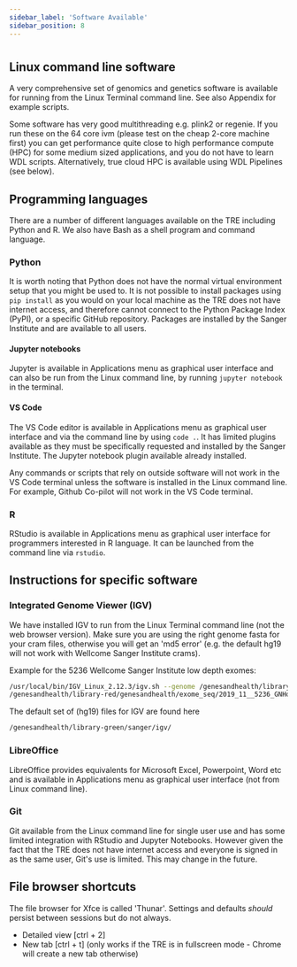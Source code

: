 ```yaml
---
sidebar_label: 'Software Available'
sidebar_position: 8
---
```


# 

## Linux command line software

A very comprehensive set of genomics and genetics software is available for running from the Linux Terminal command line. See also Appendix for example scripts.

Some software has very good multithreading e.g. plink2 or regenie. If you run these on the 64 core ivm (please test on the cheap 2-core machine first) you can get performance quite close to high performance compute (HPC) for some medium sized applications, and you do not have to learn WDL scripts. Alternatively, true cloud HPC is available using WDL Pipelines (see below).

## Programming languages

There are a number of different languages available on the TRE including Python and R. We also have Bash as a shell program and command language.

### Python

It is worth noting that Python does not have the normal virtual environment setup that you might be used to. It is not possible to install packages using `pip install` as you would on your local machine as the TRE does not have internet access, and therefore cannot connect to the Python Package Index (PyPI), or a specific GitHub repository. Packages are installed by the Sanger Institute and are available to all users.

#### Jupyter notebooks

Jupyter is available in Applications menu as graphical user interface and can also be run from the Linux command line, by running `jupyter notebook` in the terminal. 

#### VS Code

The VS Code editor is available in Applications menu as graphical user interface and via the command line by using `code .`. It has limited plugins available as they must be specifically requested and installed by the Sanger Institute. The Jupyter notebook plugin available already installed.

Any commands or scripts that rely on outside software will not work in the VS Code terminal unless the software is installed in the Linux command line. For example, Github Co-pilot will not work in the VS Code terminal.


### R

RStudio is available in Applications menu as graphical user interface for programmers interested in R language. It can be launched from the command line via `rstudio`.

## Instructions for specific software

### Integrated Genome Viewer (IGV)

We have installed IGV to run from the Linux Terminal command line (not the web browser version). Make sure you are using the right genome fasta for your cram files, otherwise you will get an 'md5 error' (e.g. the default hg19 will not work with Wellcome Sanger Institute crams).

Example for the 5236 Wellcome Sanger Institute low depth exomes:

```bash
/usr/local/bin/IGV_Linux_2.12.3/igv.sh --genome /genesandhealth/library-red/genesandhealth/exome_seq/2019_11__5236_GNHonly/crams/hs38DH.fa
/genesandhealth/library-red/genesandhealth/exome_seq/2019_11__5236_GNHonly/crams/sc_autozygELGH6823965.cramb
```


The default set of (hg19) files for IGV are found here

```bash
/genesandhealth/library-green/sanger/igv/
```

### LibreOffice

LibreOffice provides equivalents for Microsoft Excel, Powerpoint, Word etc and is available in Applications menu as graphical user interface (not from Linux command line).

### Git

Git available from the Linux command line for single user use and has some limited integration with RStudio and Jupyter Notebooks. However given the fact that the TRE does not have internet access and everyone is signed in as the same user, Git's use is limited. This may change in the future.

## File browser shortcuts

The file browser for Xfce is called 'Thunar'. Settings and defaults _should_ persist between sessions but do not always.

- Detailed view [ctrl + 2]
- New tab [ctrl + t] (only works if the TRE is in fullscreen mode - Chrome will create a new tab otherwise)
